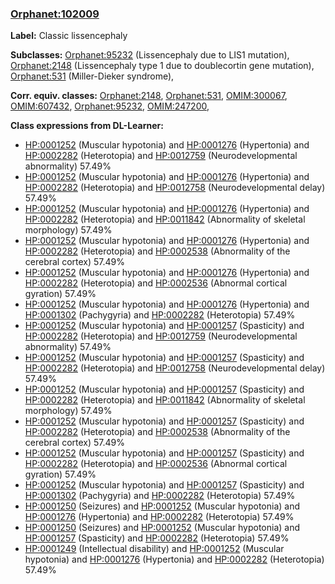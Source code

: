 
### [Orphanet:102009](http://www.orpha.net/ORDO/Orphanet_102009)
**Label:** Classic lissencephaly

**Subclasses:** [Orphanet:95232](http://www.orpha.net/ORDO/Orphanet_95232) (Lissencephaly due to LIS1 mutation), [Orphanet:2148](http://www.orpha.net/ORDO/Orphanet_2148) (Lissencephaly type 1 due to doublecortin gene mutation), [Orphanet:531](http://www.orpha.net/ORDO/Orphanet_531) (Miller-Dieker syndrome), 

**Corr. equiv. classes:** [Orphanet:2148](http://www.orpha.net/ORDO/Orphanet_2148), [Orphanet:531](http://www.orpha.net/ORDO/Orphanet_531), [OMIM:300067](http://purl.obolibrary.org/obo/OMIM_300067), [OMIM:607432](http://purl.obolibrary.org/obo/OMIM_607432), [Orphanet:95232](http://www.orpha.net/ORDO/Orphanet_95232), [OMIM:247200](http://purl.obolibrary.org/obo/OMIM_247200), 

**Class expressions from DL-Learner:**

- [HP:0001252](http://purl.obolibrary.org/obo/HP_0001252) (Muscular hypotonia) and [HP:0001276](http://purl.obolibrary.org/obo/HP_0001276) (Hypertonia) and [HP:0002282](http://purl.obolibrary.org/obo/HP_0002282) (Heterotopia) and [HP:0012759](http://purl.obolibrary.org/obo/HP_0012759) (Neurodevelopmental abnormality) 57.49%
- [HP:0001252](http://purl.obolibrary.org/obo/HP_0001252) (Muscular hypotonia) and [HP:0001276](http://purl.obolibrary.org/obo/HP_0001276) (Hypertonia) and [HP:0002282](http://purl.obolibrary.org/obo/HP_0002282) (Heterotopia) and [HP:0012758](http://purl.obolibrary.org/obo/HP_0012758) (Neurodevelopmental delay) 57.49%
- [HP:0001252](http://purl.obolibrary.org/obo/HP_0001252) (Muscular hypotonia) and [HP:0001276](http://purl.obolibrary.org/obo/HP_0001276) (Hypertonia) and [HP:0002282](http://purl.obolibrary.org/obo/HP_0002282) (Heterotopia) and [HP:0011842](http://purl.obolibrary.org/obo/HP_0011842) (Abnormality of skeletal morphology) 57.49%
- [HP:0001252](http://purl.obolibrary.org/obo/HP_0001252) (Muscular hypotonia) and [HP:0001276](http://purl.obolibrary.org/obo/HP_0001276) (Hypertonia) and [HP:0002282](http://purl.obolibrary.org/obo/HP_0002282) (Heterotopia) and [HP:0002538](http://purl.obolibrary.org/obo/HP_0002538) (Abnormality of the cerebral cortex) 57.49%
- [HP:0001252](http://purl.obolibrary.org/obo/HP_0001252) (Muscular hypotonia) and [HP:0001276](http://purl.obolibrary.org/obo/HP_0001276) (Hypertonia) and [HP:0002282](http://purl.obolibrary.org/obo/HP_0002282) (Heterotopia) and [HP:0002536](http://purl.obolibrary.org/obo/HP_0002536) (Abnormal cortical gyration) 57.49%
- [HP:0001252](http://purl.obolibrary.org/obo/HP_0001252) (Muscular hypotonia) and [HP:0001276](http://purl.obolibrary.org/obo/HP_0001276) (Hypertonia) and [HP:0001302](http://purl.obolibrary.org/obo/HP_0001302) (Pachygyria) and [HP:0002282](http://purl.obolibrary.org/obo/HP_0002282) (Heterotopia) 57.49%
- [HP:0001252](http://purl.obolibrary.org/obo/HP_0001252) (Muscular hypotonia) and [HP:0001257](http://purl.obolibrary.org/obo/HP_0001257) (Spasticity) and [HP:0002282](http://purl.obolibrary.org/obo/HP_0002282) (Heterotopia) and [HP:0012759](http://purl.obolibrary.org/obo/HP_0012759) (Neurodevelopmental abnormality) 57.49%
- [HP:0001252](http://purl.obolibrary.org/obo/HP_0001252) (Muscular hypotonia) and [HP:0001257](http://purl.obolibrary.org/obo/HP_0001257) (Spasticity) and [HP:0002282](http://purl.obolibrary.org/obo/HP_0002282) (Heterotopia) and [HP:0012758](http://purl.obolibrary.org/obo/HP_0012758) (Neurodevelopmental delay) 57.49%
- [HP:0001252](http://purl.obolibrary.org/obo/HP_0001252) (Muscular hypotonia) and [HP:0001257](http://purl.obolibrary.org/obo/HP_0001257) (Spasticity) and [HP:0002282](http://purl.obolibrary.org/obo/HP_0002282) (Heterotopia) and [HP:0011842](http://purl.obolibrary.org/obo/HP_0011842) (Abnormality of skeletal morphology) 57.49%
- [HP:0001252](http://purl.obolibrary.org/obo/HP_0001252) (Muscular hypotonia) and [HP:0001257](http://purl.obolibrary.org/obo/HP_0001257) (Spasticity) and [HP:0002282](http://purl.obolibrary.org/obo/HP_0002282) (Heterotopia) and [HP:0002538](http://purl.obolibrary.org/obo/HP_0002538) (Abnormality of the cerebral cortex) 57.49%
- [HP:0001252](http://purl.obolibrary.org/obo/HP_0001252) (Muscular hypotonia) and [HP:0001257](http://purl.obolibrary.org/obo/HP_0001257) (Spasticity) and [HP:0002282](http://purl.obolibrary.org/obo/HP_0002282) (Heterotopia) and [HP:0002536](http://purl.obolibrary.org/obo/HP_0002536) (Abnormal cortical gyration) 57.49%
- [HP:0001252](http://purl.obolibrary.org/obo/HP_0001252) (Muscular hypotonia) and [HP:0001257](http://purl.obolibrary.org/obo/HP_0001257) (Spasticity) and [HP:0001302](http://purl.obolibrary.org/obo/HP_0001302) (Pachygyria) and [HP:0002282](http://purl.obolibrary.org/obo/HP_0002282) (Heterotopia) 57.49%
- [HP:0001250](http://purl.obolibrary.org/obo/HP_0001250) (Seizures) and [HP:0001252](http://purl.obolibrary.org/obo/HP_0001252) (Muscular hypotonia) and [HP:0001276](http://purl.obolibrary.org/obo/HP_0001276) (Hypertonia) and [HP:0002282](http://purl.obolibrary.org/obo/HP_0002282) (Heterotopia) 57.49%
- [HP:0001250](http://purl.obolibrary.org/obo/HP_0001250) (Seizures) and [HP:0001252](http://purl.obolibrary.org/obo/HP_0001252) (Muscular hypotonia) and [HP:0001257](http://purl.obolibrary.org/obo/HP_0001257) (Spasticity) and [HP:0002282](http://purl.obolibrary.org/obo/HP_0002282) (Heterotopia) 57.49%
- [HP:0001249](http://purl.obolibrary.org/obo/HP_0001249) (Intellectual disability) and [HP:0001252](http://purl.obolibrary.org/obo/HP_0001252) (Muscular hypotonia) and [HP:0001276](http://purl.obolibrary.org/obo/HP_0001276) (Hypertonia) and [HP:0002282](http://purl.obolibrary.org/obo/HP_0002282) (Heterotopia) 57.49%


